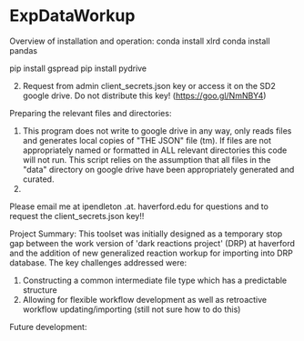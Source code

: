 # ExpDataWorkup

Overview of installation and operation:
conda install xlrd
conda install pandas

pip install gspread
pip install pydrive

2) Request from admin client_secrets.json key or access it on the SD2 google drive.  Do not distribute this key! (https://goo.gl/NmNBY4)


Preparing the relevant files and directories:
1) This program does not write to google drive in any way, only reads files and generates local copies of "THE JSON" file (tm). If
    files are not appropriately named or formatted in ALL relevant directories this code will not run.  This script relies on the
    assumption that all files in the "data" directory on google drive have been appropriately generated and curated.
2) 

Please email me at ipendleton .at. haverford.edu for questions and to request the client_secrets.json key!!

Project Summary:
This toolset was initially designed as a temporary stop gap between the work version of 'dark reactions project' (DRP) at haverford and the addition
of new generalized reaction workup for importing into DRP database. The key challenges addressed were:
  1) Constructing a common intermediate file type which has a predictable structure
  2) Allowing for flexible workflow development as well as retroactive workflow updating/importing (still not sure how to do this) 

Future development: